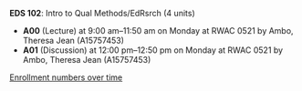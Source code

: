 **EDS 102**: Intro to Qual Methods/EdRsrch (4 units)

- **A00** (Lecture) at 9:00 am–11:50 am on Monday at RWAC 0521 by Ambo, Theresa Jean (A15757453)
- **A01** (Discussion) at 12:00 pm–12:50 pm on Monday at RWAC 0521 by Ambo, Theresa Jean (A15757453)

[Enrollment numbers over time](./EDS102.tsv)
